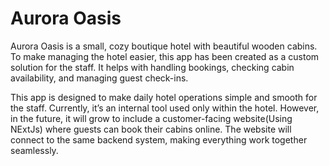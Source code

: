 # Aurora Oasis
 Aurora Oasis is a small, cozy boutique hotel with beautiful wooden cabins. To make managing the hotel easier, this app has been created as a custom solution for the staff. It helps with handling bookings, checking cabin availability, and managing guest check-ins.

This app is designed to make daily hotel operations simple and smooth for the staff. Currently, it’s an internal tool used only within the hotel. However, in the future, it will grow to include a customer-facing website(Using NExtJs) where guests can book their cabins online. The website will connect to the same backend system, making everything work together seamlessly.